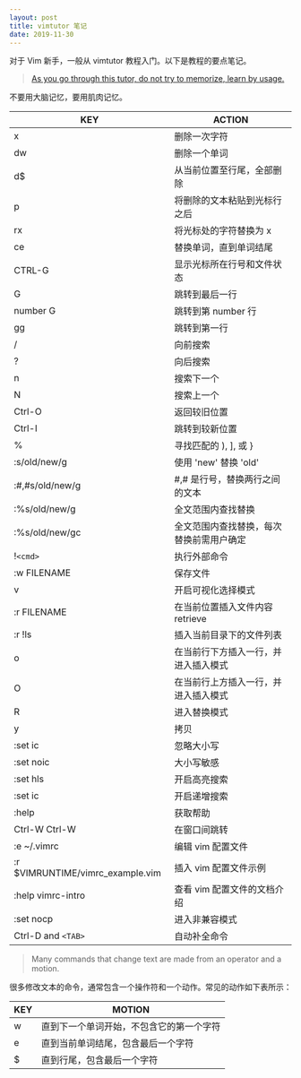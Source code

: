 ```yaml
---
layout: post
title: vimtutor 笔记
date: 2019-11-30
---
```


对于 Vim 新手，一般从 vimtutor 教程入门。以下是教程的要点笔记。


> [As you go through this tutor, do not try to memorize, learn by usage.][1]

不要用大脑记忆，要用肌肉记忆。

| KEY | ACTION |
| --- | --- |
| x | 删除一次字符 |
| dw | 删除一个单词 |
| d$ | 从当前位置至行尾，全部删除 |
| p | 将删除的文本粘贴到光标行之后 |
| rx | 将光标处的字符替换为 x |
| ce | 替换单词，直到单词结尾 |
| CTRL-G | 显示光标所在行号和文件状态 |
| G | 跳转到最后一行 |
| number G | 跳转到第 number 行 |
| gg | 跳转到第一行 |
| / | 向前搜索 |
| ? | 向后搜索 |
| n | 搜索下一个 |
| N | 搜索上一个 |
| Ctrl-O | 返回较旧位置 |
| Ctrl-I | 跳转到较新位置 |
| % | 寻找匹配的 ), ], 或 } |
| :s/old/new/g | 使用 'new' 替换 'old' |
| :#,#s/old/new/g | #,# 是行号，替换两行之间的文本 |
| :%s/old/new/g | 全文范围内查找替换 |
| :%s/old/new/gc | 全文范围内查找替换，每次替换前需用户确定 |
| !`<cmd>` | 执行外部命令 |
| :w FILENAME | 保存文件 |
| v | 开启可视化选择模式 |
| :r FILENAME | 在当前位置插入文件内容 retrieve |
| :r !ls | 插入当前目录下的文件列表 |
| o | 在当前行下方插入一行，并进入插入模式 |
| O | 在当前行上方插入一行，并进入插入模式 |
| R | 进入替换模式 |
| y | 拷贝 |
| :set ic | 忽略大小写 |
| :set noic | 大小写敏感 |
| :set hls | 开启高亮搜索 |
| :set ic | 开启递增搜索 |
| :help | 获取帮助 |
| Ctrl-W Ctrl-W | 在窗口间跳转 |
| :e ~/.vimrc | 编辑 vim 配置文件 |
| :r $VIMRUNTIME/vimrc_example.vim | 插入 vim 配置文件示例 |
| :help vimrc-intro | 查看 vim 配置文件的文档介绍 |
| :set nocp | 进入非兼容模式 |
| Ctrl-D and `<TAB>` | 自动补全命令 |

> Many commands that change text are made from an operator and a motion.

很多修改文本的命令，通常包含一个操作符和一个动作。常见的动作如下表所示：

| KEY | MOTION |
| --- | --- |
| w | 直到下一个单词开始，不包含它的第一个字符 |
| e | 直到当前单词结尾，包含最后一个字符 |
| $ | 直到行尾，包含最后一个字符 |

[1]: https://translate.google.cn/translate_tts?ie=UTF-8&q=As%20you%20go%20through%20this%20tutor%2C%20do%20not%20try%20to%20memorize%2C%20learn%20by%20usage.&tl=en&total=1&idx=0&textlen=69&tk=726994.899780&client=webapp "speech"
